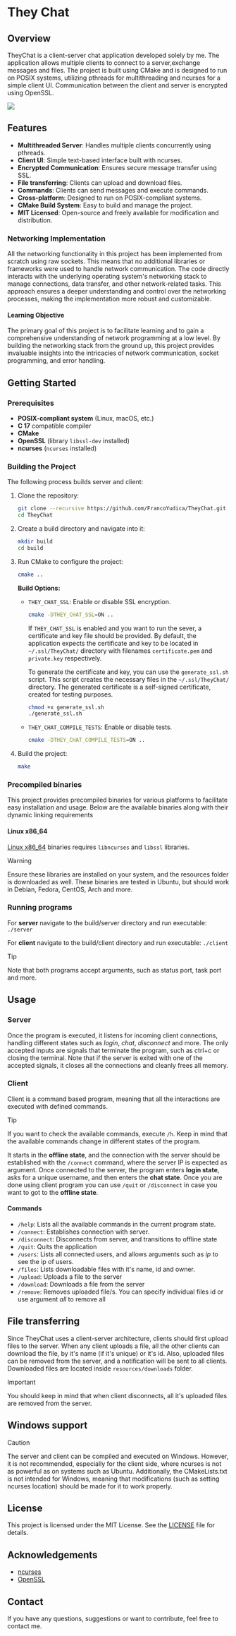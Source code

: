 # They Chat

## Overview

TheyChat is a client-server chat application developed solely by me. The application allows multiple clients to connect to a server,exchange messages and files. The project is built using CMake and is designed to run on POSIX systems, utilizing pthreads for multithreading and ncurses for a simple client UI. Communication between the client and server is encrypted using OpenSSL.

![ ](demo_screenshot_0.png)


## Features

- **Multithreaded Server**: Handles multiple clients concurrently using pthreads.
- **Client UI**: Simple text-based interface built with ncurses.
- **Encrypted Communication**: Ensures secure message transfer using SSL.
- **File transferring**: Clients can upload and download files.
- **Commands**: Clients can send messages and execute commands.
- **Cross-platform**: Designed to run on POSIX-compliant systems.
- **CMake Build System**: Easy to build and manage the project.
- **MIT Licensed**: Open-source and freely available for modification and distribution.

### Networking Implementation

All the networking functionality in this project has been implemented from scratch using raw sockets. This means that no additional libraries or frameworks were used to handle network communication. The code directly interacts with the underlying operating system's networking stack to manage connections, data transfer, and other network-related tasks. This approach ensures a deeper understanding and control over the networking processes, making the implementation more robust and customizable.

#### Learning Objective

The primary goal of this project is to facilitate learning and to gain a comprehensive understanding of network programming at a low level. By building the networking stack from the ground up, this project provides invaluable insights into the intricacies of network communication, socket programming, and error handling.

## Getting Started

### Prerequisites

- **POSIX-compliant system** (Linux, macOS, etc.)
- **C 17** compatible compiler
- **CMake**
- **OpenSSL** (library `libssl-dev` installed)
- **ncurses** (`ncurses` installed)

### Building the Project
The following process builds server and client:
1. Clone the repository:
    ```sh
    git clone --recursive https://github.com/FrancoYudica/TheyChat.git
    cd TheyChat
    ```

2. Create a build directory and navigate into it:
    ```sh
    mkdir build
    cd build
    ```

3. Run CMake to configure the project:
    ```sh
    cmake ..
    ```

    **Build Options:**
    - `THEY_CHAT_SSL`: Enable or disable SSL encryption.
      ```sh
      cmake -DTHEY_CHAT_SSL=ON ..
      ```         
        If `THEY_CHAT_SSL` is enabled and you want to run the sever, a certificate and key file should be provided. By default, the application expects the certificate and key to be located in `~/.ssl/TheyChat/` directory with filenames `certificate.pem` and `private.key` respectively.

        To generate the certificate and key, you can use the `generate_ssl.sh` script. This script creates the necessary files in the `~/.ssl/TheyChat/` directory. The generated certificate is a self-signed certificate, created for testing purposes.

        ```sh
        chmod +x generate_ssl.sh
        ./generate_ssl.sh
        ```
    - `THEY_CHAT_COMPILE_TESTS`: Enable or disable tests.
      ```sh
      cmake -DTHEY_CHAT_COMPILE_TESTS=ON ..
      ```

4. Build the project:
    ```sh
    make
    ```
   

### Precompiled binaries
This project provides precompiled binaries for various platforms to facilitate easy installation and usage. Below are the available binaries along with their dynamic linking requirements

#### Linux x86_64
[Linux x86_64](https://github.com/FrancoYudica/TheyChat/tree/main/releases) binaries requires `libncurses` and `libssl` libraries. 
> [!WARNING]
> Ensure these libraries are installed on your system, and the resources folder is downloaded as well.
> These binaries are tested in Ubuntu, but should work in Debian, Fedora, CentOS, Arch and more.

### Running programs
For **server** navigate to the build/server directory and run executable: ```./server```

For **client** navigate to the build/client directory and run executable: ```./client```

> [!TIP]  
> Note that both programs accept arguments, such as status port, task port and more.

## Usage

### Server
Once the program is executed, it listens for incoming client connections, handling different states such as *login*, *chat*, *disconnect* and more.
The only accepted inputs are signals that terminate the program, such as ctrl+c or closing the terminal. Note that if the server is exited with one of the accepted signals, it closes all the connections and cleanly frees all memory.

### Client
Client is a command based program, meaning that all the interactions are executed with defined commands. 
> [!TIP]  
> If you want to check the available commands, execute `/h`. Keep in mind that the available commands change in different states of the program. 

It starts in the **offline state**, and the connection with the server should be established with the `/connect` command, where the server IP is expected as argument. Once connected to the server, the program enters **login state**, asks for a unique username, and then enters the **chat state**. Once you are done using client program you can use `/quit` or `/disconnect` in case you want to got to the **offline state**.

#### Commands
- ```/help```: Lists all the available commands in the current program state.
- ```/connect```: Establishes connection with server.
- ```/disconnect```: Disconnects from server, and transitions to offline state
- ```/quit```: Quits the application
- ```/users```: Lists all connected users, and allows arguments such as *ip* to see the ip of users.
- ```/files```: Lists downloadable files with it's name, id and owner.
- ```/upload```: Uploads a file to the server
- ```/download```: Downloads a file from the server
- ```/remove```: Removes uploaded file/s. You can specify individual files id or use argument *all* to remove all

## File transferring
Since TheyChat uses a client-server architecture, clients should first upload files to the server. When any client uploads a file, all the other clients can download the file, by it's name (if it's unique) or it's id.
Also, uploaded files can be removed from the server, and a notification will be sent to all clients.
Downloaded files are located inside ```resources/downloads``` folder.
> [!IMPORTANT]
> You should keep in mind that when client disconnects, all it's uploaded files are removed from the server.

## Windows support
> [!CAUTION]
> The server and client can be compiled and executed on Windows. However, it is not recommended, especially for the client side, where ncurses is not as powerful as on systems such as Ubuntu. Additionally, the CMakeLists.txt is not intended for Windows, meaning that modifications (such as setting ncurses location) should be made for it to work properly.


## License

This project is licensed under the MIT License. See the [LICENSE](LICENSE) file for details.

## Acknowledgements

- [ncurses](https://invisible-island.net/ncurses/)
- [OpenSSL](https://www.openssl.org/)

## Contact

If you have any questions, suggestions or want to contribute, feel free to contact me.
